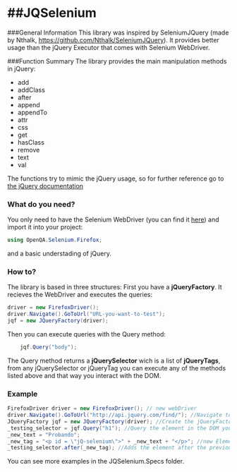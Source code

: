 ##JQSelenium
==========
###General Information
This library was inspired by SeleniumJQuery (made by Nthalk, https://github.com/Nthalk/SeleniumJQuery). It provides better usage than the jQuery Executor that comes with Selenium WebDriver.

###Function Summary
The library provides the main manipulation methods in jQuery: </br>
* add
* addClass
* after
* append
* appendTo
* attr
* css
* get
* hasClass
* remove
* text
* val

The functions try to mimic the jQuery usage, so for further reference go to [the jQuery documentation](http://api.jquery.com/category/Manipulation/)

### What do you need?
You only need to have the Selenium WebDriver (you can find it [here](http://seleniumhq.org/projects/webdriver/)) and import it into your project: 

```c#
using OpenQA.Selenium.Firefox;
```
and a basic understading of jQuery.


### How to?
The library is based in three structures: 
First you have a <b>jQueryFactory</b>. It recieves the WebDriver and executes the queries: 
```c#
driver = new FirefoxDriver();
driver.Navigate().GoToUrl("URL-you-want-to-test");
jqf = new JQueryFactory(driver);
```

Then you can execute queries with the Query method: 
```c#
	jqf.Query("body");
```

The Query method returns a <b>jQuerySelector</b> wich is a list of <b>jQueryTags</b>, from any jQuerySelector or jQueryTag you can execute any of the methods listed above and that way you interact with the DOM.

### Example
```c#
FirefoxDriver driver = new FirefoxDriver(); // new webDriver
driver.Navigate().GoToUrl("http://api.jquery.com/find/"); //Navigate to the URL
JQueryFactory jqf = new JQueryFactory(driver); //Create the jQueryFactory
_testing_selector = jqf.Query("h1"); //Query the element in the DOM you want to access
_new_text = "Probando";
_new_tag = "<p id = \"jQ-selenium\">" + _new_text + "</p>"; //new Element in the DOM will be added
_testing_selector.after(_new_tag); //Adds the element after the previously queried element
```

You can see more examples in the JQSelenium.Specs folder.

